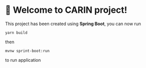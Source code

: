 # 🚀 Welcome to CARIN project!

This project has been created using **Spring Boot**, you can now run

```
yarn build
```

then

```
mvnw sprint-boot:run
```

to run application

